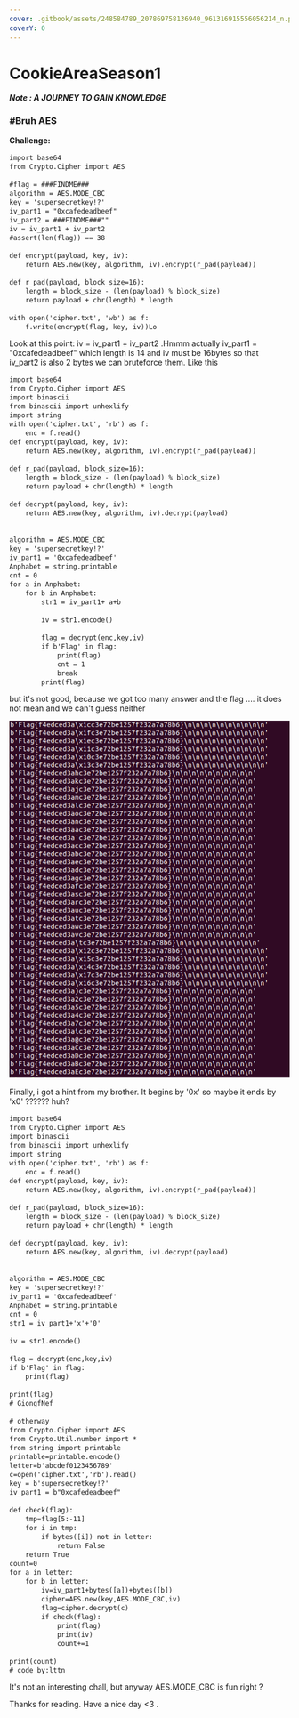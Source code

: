 ```yaml
---
cover: .gitbook/assets/248584789_207869758136940_961316915556056214_n.png
coverY: 0
---
```


# CookieAreaSeason1

_**Note : A JOURNEY TO GAIN KNOWLEDGE**_

### _**#**_**Bruh AES**

**Challenge:**

```
import base64
from Crypto.Cipher import AES

#flag = ###FINDME###
algorithm = AES.MODE_CBC
key = 'supersecretkey!?'
iv_part1 = "0xcafedeadbeef"
iv_part2 = ###FINDME###""
iv = iv_part1 + iv_part2
#assert(len(flag)) == 38

def encrypt(payload, key, iv):
    return AES.new(key, algorithm, iv).encrypt(r_pad(payload))

def r_pad(payload, block_size=16):
    length = block_size - (len(payload) % block_size)
    return payload + chr(length) * length

with open('cipher.txt', 'wb') as f:
    f.write(encrypt(flag, key, iv))Lo
```

Look at this point: iv = iv\_part1 + iv\_part2 .Hmmm actually iv\_part1 = "0xcafedeadbeef" which length is 14 and iv must be 16bytes so that iv\_part2 is also 2 bytes we can bruteforce them. Like this

```
import base64
from Crypto.Cipher import AES
import binascii
from binascii import unhexlify
import string
with open('cipher.txt', 'rb') as f:
	enc = f.read()
def encrypt(payload, key, iv):
	return AES.new(key, algorithm, iv).encrypt(r_pad(payload))

def r_pad(payload, block_size=16):
	length = block_size - (len(payload) % block_size)
	return payload + chr(length) * length
  
def decrypt(payload, key, iv):
	return AES.new(key, algorithm, iv).decrypt(payload)
	
	
algorithm = AES.MODE_CBC
key = 'supersecretkey!?'
iv_part1 = '0xcafedeadbeef'
Anphabet = string.printable
cnt = 0
for a in Anphabet:
	for b in Anphabet:	
		str1 = iv_part1+ a+b				
		
		iv = str1.encode()
							
		flag = decrypt(enc,key,iv)
		if b'Flag' in flag:
			print(flag)
			cnt = 1
			break
		print(flag)
```

but it's not good, because we got too many answer and the flag .... it does not mean and we can't guess neither

![](<.gitbook/assets/image (2).png>)

Finally, i got a hint from my brother. It begins by '0x' so maybe it ends by 'x0' ?????? huh?

```
import base64
from Crypto.Cipher import AES
import binascii
from binascii import unhexlify
import string
with open('cipher.txt', 'rb') as f:
	enc = f.read()
def encrypt(payload, key, iv):
	return AES.new(key, algorithm, iv).encrypt(r_pad(payload))

def r_pad(payload, block_size=16):
	length = block_size - (len(payload) % block_size)
	return payload + chr(length) * length
  
def decrypt(payload, key, iv):
	return AES.new(key, algorithm, iv).decrypt(payload)
	
	
algorithm = AES.MODE_CBC
key = 'supersecretkey!?'
iv_part1 = '0xcafedeadbeef'
Anphabet = string.printable
cnt = 0	
str1 = iv_part1+'x'+'0'				
		
iv = str1.encode()
							
flag = decrypt(enc,key,iv)
if b'Flag' in flag:
	print(flag)
	
print(flag)
# GiongfNef

# otherway
from Crypto.Cipher import AES
from Crypto.Util.number import *
from string import printable
printable=printable.encode()
letter=b'abcdef0123456789'
c=open('cipher.txt','rb').read()
key = b'supersecretkey!?'
iv_part1 = b"0xcafedeadbeef"

def check(flag):
	tmp=flag[5:-11]
	for i in tmp:
		if bytes([i]) not in letter:
			return False
	return True
count=0
for a in letter:
	for b in letter:
		iv=iv_part1+bytes([a])+bytes([b])
		cipher=AES.new(key,AES.MODE_CBC,iv)
		flag=cipher.decrypt(c)
		if check(flag):
			print(flag)
			print(iv)
			count+=1

print(count)
# code by:lttn	

```

It's not an interesting chall, but anyway AES.MODE\_CBC is fun right ?

Thanks for reading. Have a nice day <3 .
